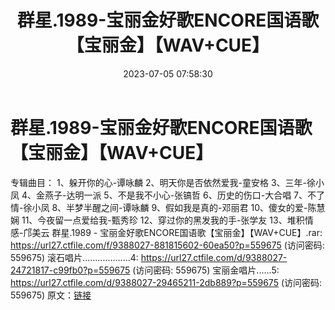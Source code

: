 ﻿---
title: 群星.1989-宝丽金好歌ENCORE国语歌【宝丽金】【WAV+CUE】
date: 2023-07-05 07:58:30
categories: WAV车载音乐、镜像
tags: 华语中文
---
# 群星.1989-宝丽金好歌ENCORE国语歌【宝丽金】【WAV+CUE】

专辑曲目：
1、躲开你的心-谭咏麟
2、明天你是否依然爱我-童安格
3、三年-徐小凤
4、金燕子-达明一派
5、不是我不小心-张镐哲
6、历史的伤口-大合唱
7、不了情-徐小凤
8、半梦半醒之间-谭咏麟
9、假如我是真的-邓丽君
10、傻女的爱-陈慧娴
11、今夜留一点爱给我-甄秀珍
12、穿过你的黑发我的手-张学友
13、堆积情感-邝美云
群星.1989 - 宝丽金好歌ENCORE国语歌【宝丽金】【WAV+CUE】.rar: https://url27.ctfile.com/f/9388027-881815602-60ea50?p=559675
(访问密码: 559675)
滚石唱片...................4: https://url27.ctfile.com/d/9388027-24721817-c99fb0?p=559675
(访问密码: 559675)
宝丽金唱片......5: https://url27.ctfile.com/d/9388027-29465211-2db889?p=559675
(访问密码: 559675)
原文：[链接](https://blog.sina.com.cn/s/blog_1647c7e76010312kf.html)